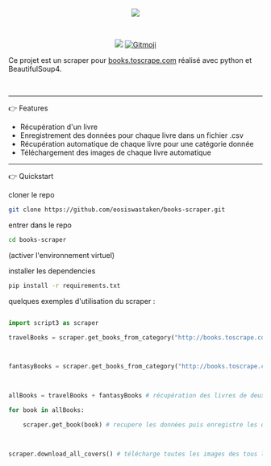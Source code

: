<br>
<p align="center">
  
  <img src="https://funthon.files.wordpress.com/2017/05/bs.png?w=772"/>

</p>
<br>

<p align="center">
  <img src="https://img.shields.io/badge/Python-FFD43B?style=for-the-badge&logo=python&logoColor=blue" />
  <a href="https://gitmoji.dev">
  <img
    src="https://img.shields.io/badge/gitmoji-%20😜%20😍-FFDD67.svg?style=for-the-badge"
    alt="Gitmoji"
  />
</a>
</p>

Ce projet est un scraper pour [books.toscrape.com](https://books.toscrape.com) réalisé avec python et BeautifulSoup4.

<br>

---

👉 Features
- Récupération d'un livre
- Enregistrement des données pour chaque livre dans un fichier .csv
- Récupération automatique de chaque livre pour une catégorie donnée
- Téléchargement des images de chaque livre automatique


---

👉 Quickstart

cloner le repo

```bash
git clone https://github.com/eosiswastaken/books-scraper.git
```

entrer dans le repo

```bash
cd books-scraper
```

(activer l'environnement virtuel)

installer les dependencies

```bash
pip install -r requirements.txt
```

quelques exemples d'utilisation du scraper :

```python

import script3 as scraper

travelBooks = scraper.get_books_from_category("http://books.toscrape.com/catalogue/category/books/travel_2/index.html")

  

fantasyBooks = scraper.get_books_from_category("http://books.toscrape.com/catalogue/category/books/fantasy_19/index.html")

  

allBooks = travelBooks + fantasyBooks # récupération des livres de deux catégories puis concaténation de tous les livres en une variable

for book in allBooks:

    scraper.get_book(book) # recupere les données puis enregistre les données dans un .csv correspondant a la catégorie du livre

  

scraper.download_all_covers() # télécharge toutes les images des tous les livres scrapés
```




